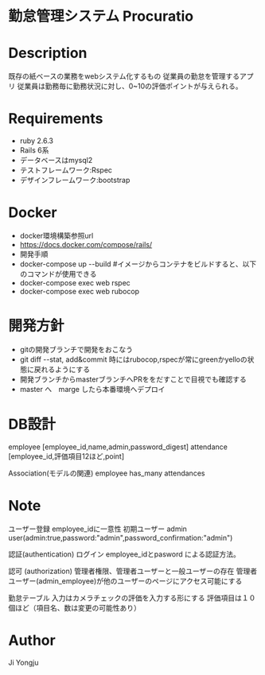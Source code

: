 # 勤怠管理システム Procuratio
# Description
既存の紙ベースの業務をwebシステム化するもの
従業員の勤怠を管理するアプリ
従業員は勤務毎に勤務状況に対し、0~10の評価ポイントが与えられる。

# Requirements
- ruby 2.6.3
- Rails 6系
- データベースはmysql2
- テストフレームワーク:Rspec
- デザインフレームワーク:bootstrap

# Docker
- docker環境構築参照url
- https://docs.docker.com/compose/rails/
- 開発手順
- docker-compose up --build #イメージからコンテナをビルドすると、以下のコマンドが使用できる
- docker-compose exec web rspec
- docker-compose exec web rubocop

# 開発方針
- gitの開発ブランチで開発をおこなう
- git diff --stat, add&commit 時にはrubocop,rspecが常にgreenかyelloの状態に戻れるようにする
- 開発ブランチからmasterブランチへPRををだすことで目視でも確認する
- master へ　marge したら本番環境へデプロイ

# DB設計
employee [employee_id,name,admin,password_digest]
attendance [employee_id,評価項目12ほど,point]

Association(モデルの関連)
employee has_many attendances

# Note
ユーザー登録
employee_idに一意性
初期ユーザー
admin user(admin:true,password:"admin",password_confirmation:"admin")

認証(authentication)
ログイン
employee_idとpasword
による認証方法。

認可 (authorization)
管理者権限、管理者ユーザーと一般ユーザーの存在
管理者ユーザー(admin_employee)が他のユーザーのページにアクセス可能にする

勤怠テーブル
入力はカメラチェックの評価を入力する形にする
評価項目は１０個ほど（項目名、数は変更の可能性あり）

# Author
Ji Yongju

